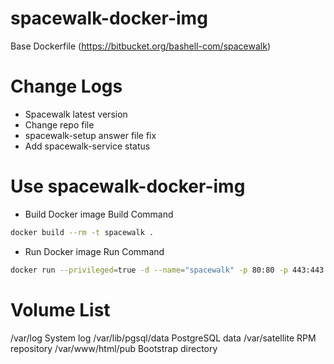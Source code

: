 # spacewalk-docker-img

Base Dockerfile (https://bitbucket.org/bashell-com/spacewalk)

# Change Logs
  - Spacewalk latest version
  - Change repo file
  - spacewalk-setup answer file fix
  - Add spacewalk-service status 

# Use spacewalk-docker-img 

* Build
Docker image Build Command
~~~bash
docker build --rm -t spacewalk .
~~~

* Run
Docker image Run Command
~~~bash
docker run --privileged=true -d --name="spacewalk" -p 80:80 -p 443:443 spacewalk
~~~

# Volume List 
/var/log System log
/var/lib/pgsql/data PostgreSQL data
/var/satellite RPM repository
/var/www/html/pub Bootstrap directory
